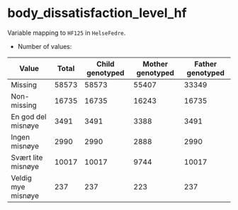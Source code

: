 # body_dissatisfaction_level_hf
Variable mapping to `HF125` in `HelseFedre`.
- Number of values:

| Value | Total | Child genotyped | Mother genotyped | Father genotyped |
| ----- | ----- | --------------- | ---------------- | ---------------- |
| Missing | 58573 | 58573 | 55407 | 33349 |
| Non-missing | 16735 | 16735 | 16243 | 16735 |
| En god del misnøye | 3491 | 3491 | 3388 |3491 |
| Ingen misnøye | 2990 | 2990 | 2888 |2990 |
| Svært lite misnøye | 10017 | 10017 | 9744 |10017 |
| Veldig mye misnøye | 237 | 237 | 223 |237 |



